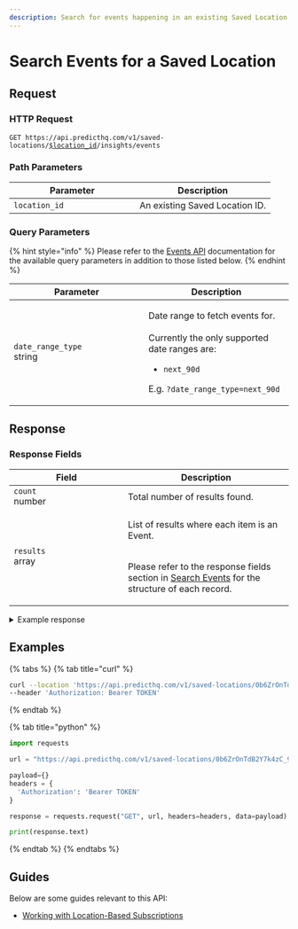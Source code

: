 ```yaml
---
description: Search for events happening in an existing Saved Location.
---
```


# Search Events for a Saved Location

## Request

### HTTP Request

<pre class="language-http"><code class="lang-http">GET https://api.predicthq.com/v1/saved-locations/<a data-footnote-ref href="#user-content-fn-1">$location_id</a>/insights/events
</code></pre>

### Path Parameters

<table><thead><tr><th width="211">Parameter</th><th>Description</th></tr></thead><tbody><tr><td><code>location_id</code></td><td>An existing Saved Location ID.</td></tr></tbody></table>

### Query Parameters

{% hint style="info" %}
Please refer to the [Events API](../events/search-events.md#query-parameters) documentation for the available query parameters in addition to those listed below.
{% endhint %}

<table><thead><tr><th width="227">Parameter</th><th>Description</th></tr></thead><tbody><tr><td><code>date_range_type</code><br>string</td><td><p>Date range to fetch events for.<br><br>Currently the only supported date ranges are:</p><ul><li><code>next_90d</code></li></ul><p>E.g. <code>?date_range_type=next_90d</code></p></td></tr></tbody></table>

## Response

### Response Fields

<table><thead><tr><th width="190">Field</th><th>Description</th></tr></thead><tbody><tr><td><code>count</code><br>number</td><td>Total number of results found.</td></tr><tr><td><code>results</code><br>array</td><td><p>List of results where each item is an Event.</p><p><br>Please refer to the response fields section in <a href="../events/search-events.md#response-fields">Search Events</a> for the structure of each record.</p></td></tr></tbody></table>

<details>

<summary>Example response</summary>

Below is an example response:

```json
{
  "count": 522,
  "results": [
    {
      "id": "8uPpWYtuLFKmdswgXL",
      "title": "Folsom Street Fair",
      "description": "The mission of Folsom Street Events is to create world-class leather and fetish events that unite the adult alternative lifestyle communities with safe venues for self-expression and exciting entertainment.",
      "entities": [
        {
          "formatted_address": "",
          "type": "event-group",
          "name": "Folsom Street Fair"
        }
      ],
      "place_hierarchies": [
        [
          "6295630",
          "6255149",
          "6252001",
          "5332921",
          "5391997",
          "5391959"
        ]
      ],
      "timezone": "America/Los_Angeles",
      "location": [
        -122.39231700000002,
        37.789024100000006
      ],
      "start": "2023-09-24T07:00:00Z",
      "end": "2023-09-25T06:59:59Z",
      "duration": 86399,
      "category": "festivals",
      "labels": [
        "entertainment",
        "festival"
      ],
      "phq_attendance": 400000,
      "rank": 100,
      "local_rank": 100,
      "geo": {
        "geometry": {
          "type": "Polygon",
          "coordinates": [
            [
              [
                -122.39120568030553,
                37.7903973041606
              ],
              [
                -122.39089017614494,
                37.79064318446613
              ],
              [
                -122.39039841553388,
                37.790012176144934
              ],
              [
                -122.39342831969448,
                37.787650895839406
              ],
              [
                -122.39374382385508,
                37.78740501553388
              ],
              [
                -122.39423558446613,
                37.78803602385507
              ],
              [
                -122.39120568030553,
                37.7903973041606
              ]
            ]
          ]
        }
      },
      "state": "active",
      "predicted_event_spend": 51223933,
      "predicted_event_spend_industries": {
        "accommodation": 24096533,
        "hospitality": 20882800,
        "transportation": 6244600
      }
    },
    {
      "id": "6VSWpModQLPewdbDx2",
      "title": "Dreamforce",
      "description": "Dreamforce gathers the entire Salesforce community — our customers, partners, employees, and key stakeholders — for a fun family reunion.",
      "entities": [
        {
          "formatted_address": "800 Howard Street\nSan Francisco, CA 94103\nUnited States of America",
          "type": "venue",
          "name": "Moscone Center - West"
        },
        {
          "formatted_address": "",
          "type": "event-group",
          "name": "Dreamforce"
        }
      ],
      "place_hierarchies": [
        [
          "6295630",
          "6255149",
          "6252001",
          "5332921",
          "5391997",
          "5391959"
        ]
      ],
      "timezone": "America/Los_Angeles",
      "location": [
        -122.403445,
        37.783197
      ],
      "start": "2023-09-12T17:00:00Z",
      "end": "2023-09-15T01:00:00Z",
      "duration": 201600,
      "category": "conferences",
      "labels": [
        "business",
        "conference",
        "sales",
        "technology"
      ],
      "phq_attendance": 170000,
      "rank": 95,
      "local_rank": 100,
      "geo": {
        "geometry": {
          "type": "Point",
          "coordinates": [
            -122.403445,
            37.783197
          ]
        },
        "placekey": "222@5vg-7gv-3t9"
      },
      "state": "active",
      "predicted_event_spend": 163214070,
      "predicted_event_spend_industries": {
        "accommodation": 112651293,
        "hospitality": 42600912,
        "transportation": 7961865
      }
    },
    ...
  ]
}
```

</details>

## Examples

{% tabs %}
{% tab title="curl" %}
```bash
curl --location 'https://api.predicthq.com/v1/saved-locations/0b6ZrOnTdB2Y7k4zC_9qBg/insights/events?date_range_type=next_90d&category=public-holidays%2Csports&sort=start' \
--header 'Authorization: Bearer TOKEN'
```
{% endtab %}

{% tab title="python" %}
```python
import requests

url = "https://api.predicthq.com/v1/saved-locations/0b6ZrOnTdB2Y7k4zC_9qBg/insights/events?date_range_type=next_90d&category=public-holidays,sports&sort=start"

payload={}
headers = {
  'Authorization': 'Bearer TOKEN'
}

response = requests.request("GET", url, headers=headers, data=payload)

print(response.text)
```
{% endtab %}
{% endtabs %}

## Guides

Below are some guides relevant to this API:

* [Working with Location-Based Subscriptions](https://app.gitbook.com/s/tNhzHETmXsrWeVBndqqJ/getting-started/guides/geolocation-guides/searching-by-location/working-with-location-based-subscriptions)

[^1]: An existing Saved Location ID.
